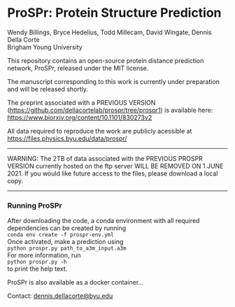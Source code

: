 # ProSPr: Protein Structure Prediction
Wendy Billings, Bryce Hedelius, Todd Millecam, David Wingate, Dennis Della Corte   
Brigham Young University     

This repository contains an open-source protein distance prediction network, ProSPr, released under the MIT license.

The manuscript corresponding to this work is currently under preparation and will be released shortly.

The preprint associated with a PREVIOUS VERSION (https://github.com/dellacortelab/prospr/tree/prospr1) is available here: https://www.biorxiv.org/content/10.1101/830273v2  

All data required to reproduce the work are publicly acessible at https://files.physics.byu.edu/data/prospr/

*************************************
WARNING: The 2TB of data associated with the PREVIOUS PROSPR VERSION currently hosted on the ftp server WILL BE REMOVED ON 1 JUNE 2021. If you would like future access to the files, please download a local copy.
*************************************

### Running ProSPr

After downloading the code, a conda environment with all required dependencies can be created by running    
`conda env create -f prospr-env.yml`   
Once activated, make a prediction using   
`python prospr.py path_to_a3m_input.a3m`   
For more information, run    
`python prospr.py -h`    
to print the help text.   

ProSPr is also available as a docker container...

Contact: dennis.dellacorte@byu.edu
